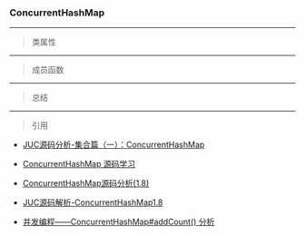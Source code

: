 ### ConcurrentHashMap

***
> 类属性

***
> 成员函数

***
> 总结

***
> 引用

* [JUC源码分析-集合篇（一）：ConcurrentHashMap](https://www.jianshu.com/p/0fb89aefac66)

* [ConcurrentHashMap 源码学习](https://suiyia.github.io/2019/10/16/ConcurrentHashMap-%E6%BA%90%E7%A0%81%E5%AD%A6%E4%B9%A0/)

* [ConcurrentHashMap源码分析(1.8)](https://www.cnblogs.com/zerotomax/p/8687425.html#go0)

* [JUC源码解析-ConcurrentHashMap1.8](https://blog.csdn.net/sinat_34976604/article/details/80971620)

* [并发编程——ConcurrentHashMap#addCount() 分析](https://www.jianshu.com/p/749d1b8db066)